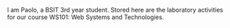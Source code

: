 I am Paolo, a BSIT 3rd year student. Stored here are the laboratory activities for our course WS101: Web Systems and Technologies.
